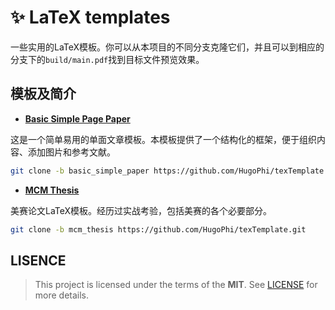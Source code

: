 # ✨ LaTeX templates

一些实用的LaTeX模板。你可以从本项目的不同分支克隆它们，并且可以到相应的分支下的`build/main.pdf`找到目标文件预览效果。

## 模板及简介

- **[Basic Simple Page Paper](https://github.com/HugoPhi/texTemplate/tree/basic_simple_paper)**

这是一个简单易用的单面文章模板。本模板提供了一个结构化的框架，便于组织内容、添加图片和参考文献。

```bash
git clone -b basic_simple_paper https://github.com/HugoPhi/texTemplate.git
```

- **[MCM Thesis](https://github.com/HugoPhi/texTemplate/tree/mcm_thesis)**

美赛论文LaTeX模板。经历过实战考验，包括美赛的各个必要部分。

```bash
git clone -b mcm_thesis https://github.com/HugoPhi/texTemplate.git
```

## LISENCE

> This project is licensed under the terms of the **MIT**. See [LICENSE](./LICENSE) for more details.
